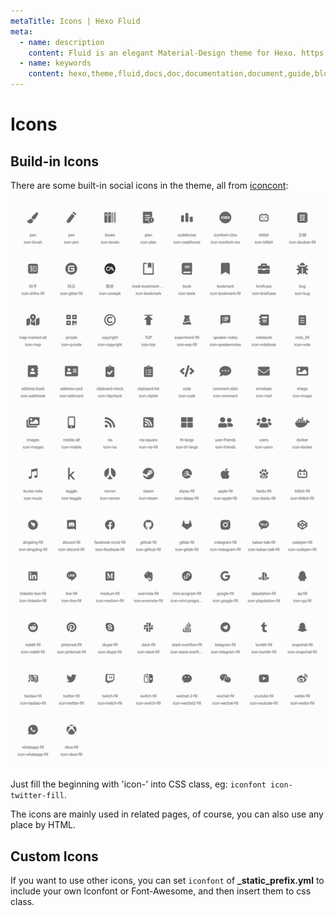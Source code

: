 ```yaml
---
metaTitle: Icons | Hexo Fluid
meta:
  - name: description
    content: Fluid is an elegant Material-Design theme for Hexo. https://github.com/fluid-dev/hexo-theme-fluid
  - name: keywords
    content: hexo,theme,fluid,docs,doc,documentation,document,guide,blog,post,article
---
```


# Icons

## Build-in Icons

There are some built-in social icons in the theme, all from [iconcont](https://www.iconcont.cn/):

![icons](../../.vuepress/public/iconfont.png)

Just fill the beginning with 'icon-' into CSS class, eg: `iconfont icon-twitter-fill`.

The icons are mainly used in related pages, of course, you can also use any place by HTML. 

## Custom Icons

If you want to use other icons, you can set `iconfont` of **_static_prefix.yml** to include your own Iconfont or Font-Awesome, and then insert them to css class.
